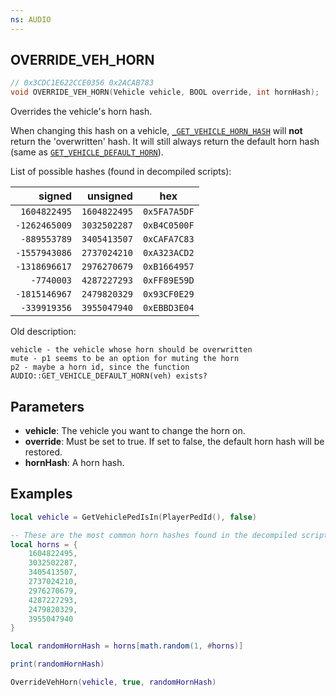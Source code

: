 ```yaml
---
ns: AUDIO
---
```

## OVERRIDE_VEH_HORN

```c
// 0x3CDC1E622CCE0356 0x2ACAB783
void OVERRIDE_VEH_HORN(Vehicle vehicle, BOOL override, int hornHash);
```

Overrides the vehicle's horn hash.


When changing this hash on a vehicle, [`_GET_VEHICLE_HORN_HASH`](#_0xACB5DCCA1EC76840) will **not** return the 'overwritten' hash. It will still always return the default horn hash (same as [`GET_VEHICLE_DEFAULT_HORN`](#_0x02165D55000219AC)).

List of possible hashes (found in decompiled scripts):

|        signed |     unsigned |      hex     |
|--------------:|-------------:|:------------:|
|  `1604822495` | `1604822495` | `0x5FA7A5DF` |
| `-1262465009` | `3032502287` | `0xB4C0500F` |
|  `-889553789` | `3405413507` | `0xCAFA7C83` |
| `-1557943086` | `2737024210` | `0xA323ACD2` |
| `-1318696617` | `2976270679` | `0xB1664957` |
|    `-7740003` | `4287227293` | `0xFF89E59D` |
| `-1815146967` | `2479820329` | `0x93CF0E29` |
|  `-339919356` | `3955047940` | `0xEBBD3E04` |



Old description:

```
vehicle - the vehicle whose horn should be overwritten  
mute - p1 seems to be an option for muting the horn  
p2 - maybe a horn id, since the function AUDIO::GET_VEHICLE_DEFAULT_HORN(veh) exists?  
```

## Parameters
* **vehicle**: The vehicle you want to change the horn on.
* **override**: Must be set to true. If set to false, the default horn hash will be restored.
* **hornHash**: A horn hash.

## Examples
```lua
local vehicle = GetVehiclePedIsIn(PlayerPedId(), false)

-- These are the most common horn hashes found in the decompiled scripts.
local horns = {
    1604822495,
    3032502287,
    3405413507,
    2737024210,
    2976270679,
    4287227293,
    2479820329,
    3955047940
}

local randomHornHash = horns[math.random(1, #horns)]

print(randomHornHash)

OverrideVehHorn(vehicle, true, randomHornHash)
```